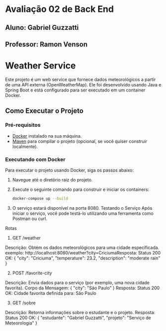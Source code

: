 # Avaliação 02 de Back End
## Aluno: Gabriel Guzzatti
## Professor: Ramon Venson

# Weather Service

Este projeto é um web service que fornece dados meteorológicos a partir de uma API externa (OpenWeatherMap). Ele foi desenvolvido usando Java e Spring Boot e está configurado para ser executado em um container Docker.

## Como Executar o Projeto

### Pré-requisitos

- [Docker](https://www.docker.com/get-started) instalado na sua máquina.
- [Maven](https://maven.apache.org/download.cgi) para compilar o projeto (opcional, se você quiser construir localmente).

### Executando com Docker

Para executar o projeto usando Docker, siga os passos abaixo:

1. Navegue até o diretório raiz do projeto.
2. Execute o seguinte comando para construir e iniciar os containers:

   ```bash
   docker-compose up --build
3. O serviço estará disponível na porta 8080.
   Testando o Serviço
   Após iniciar o serviço, você pode testá-lo utilizando uma ferramenta como Postman ou curl.

Rotas
1. GET /weather

Descrição: Obtém os dados meteorológicos para uma cidade especificada.
exemplo: http://localhost:8080/weather?city=CriciumaResposta:
Status 200 OK:
{
"city": "Criciuma",
"temperature": 23.2,
"description": "moderate rain"
}

2. POST /favorite-city

Descrição: Envia dados para o serviço (por exemplo, uma nova cidade favorita).
Corpo da Mensagem:
{
"city": "São Paulo"
}
Resposta:
Status 200 OK:
Cidade favorita definida para: São Paulo

3. GET /sobre

Descrição: Retorna informações sobre o estudante e o projeto.
Resposta:
Status 200 OK:
{
"estudante": "Gabriel Guzzatti",
"projeto": "Serviço de Meteorologia"
}
